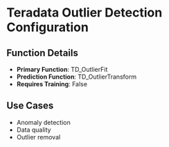# Teradata Outlier Detection Configuration

## Function Details
- **Primary Function**: TD_OutlierFit
- **Prediction Function**: TD_OutlierTransform
- **Requires Training**: False

## Use Cases
- Anomaly detection
- Data quality
- Outlier removal
